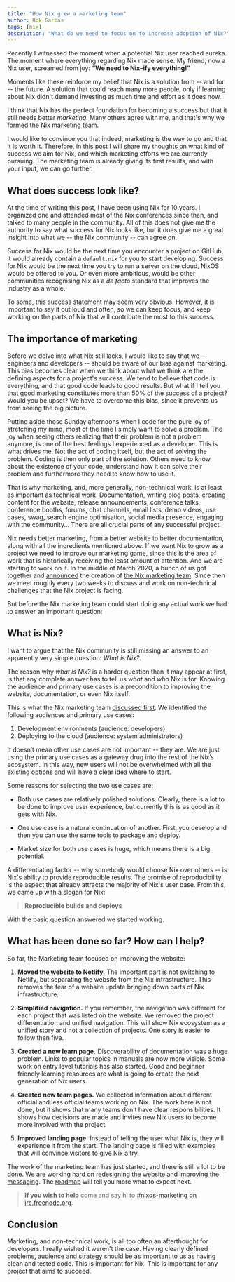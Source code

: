 ```yaml
---
title: "How Nix grew a marketing team"
author: Rok Garbas
tags: [nix]
description: "What do we need to focus on to increase adoption of Nix?"
---
```


Recently I witnessed the moment when a potential Nix user reached eureka.
The moment where everything regarding Nix made sense.
My friend, now a Nix user, screamed from joy: **“We need to Nix–ify everything!”**

Moments like these reinforce my belief that Nix is a solution from -- and for -- the future.
A solution that could reach many more people, only if learning about Nix didn't demand investing as much time and effort as it does now.

I think that Nix has the perfect foundation for becoming a success but that it still needs better _marketing_.
Many others agree with me, and that's why we formed the [Nix marketing team][marketing-team].

I would like to convince you that indeed, marketing is the way to go and that it is worth it.
Therefore, in this post I will share my thoughts on what kind of success we aim for Nix, and which marketing efforts we are currently pursuing.
The marketing team is already giving its first results, and with your input, we can go further.

## What does success look like?

At the time of writing this post, I have been using Nix for 10 years.
I organized one and attended most of the Nix conferences since then, and talked to many people in the community.
All of this does not give me the authority to say what success for Nix looks like, but it does give me a great insight into what we -- the Nix community -- can agree on.

Success for Nix would be the next time you encounter a project on GitHub, it would already contain a `default.nix` for you to start developing.
Success for Nix would be the next time you try to run a server on the cloud, NixOS would be offered to you.
Or even more ambitious, would be other communities recognising Nix as a _de facto_ standard that improves the industry as a whole.

To some, this success statement may seem very obvious.
However, it is important to say it out loud and often, so we can keep focus, and keep working on the parts of Nix that will contribute the most to this success.

## The importance of marketing

Before we delve into what Nix still lacks, I would like to say that we -- engineers and developers -- should be aware of our bias against marketing.
This bias becomes clear when we think about what we think are the defining aspects for a project's success.
We tend to believe that code is everything, and that good code leads to good results.
But what if I tell you that good marketing constitutes more than 50% of the success of a project?
Would you be upset?
We have to overcome this bias, since it prevents us from seeing the big picture.

Putting aside those Sunday afternoons when I code for the pure joy of stretching my mind, most of the time I simply want to solve a problem.
The joy when seeing others realizing that their problem is not a problem anymore, is one of the best feelings I experienced as a developer.
This is what drives me.
Not the act of coding itself, but the act of solving the problem.
Coding is then only part of the solution.
Others need to know about the existence of your code, understand how it can solve their problem and furthermore they need to know how to use it.

That is why marketing, and, more generally, non-technical work, is at least as important as technical work.
Documentation, writing blog posts, creating content for the website, release announcements, conference talks, conference booths, forums, chat channels, email lists, demo videos, use cases, swag, search engine optimisation, social media presence, engaging with the community...
There are all crucial parts of any successful project.

Nix needs better marketing, from a better website to better documentation, along with all the ingredients mentioned above.
If we want Nix to grow as a project we need to improve our marketing game, since this is the area of work that is historically receiving the least amount of attention.
And we are starting to work on it.
In the middle of March 2020, a bunch of us got together and [announced][marketing-team-announced] the creation of [the Nix marketing team][marketing-team].
Since then we meet roughly every two weeks to discuss and work on non-technical challenges that the Nix project is facing.

But before the Nix marketing team could start doing any actual work we had to answer an important question:

## What is Nix?

I want to argue that the Nix community is still missing an answer to an apparently very simple question: *What is Nix?*.

The reason why _what is Nix?_ is a harder question than it may appear at first, is that any complete answer has to tell us _what_ and _who_ Nix is for.
Knowing the audience and primary use cases is a precondition to improving the website, documentation, or even Nix itself.

This is what the Nix marketing team [discussed first][marketing-meetings]. We identified the following audiences and primary use cases:

1. Development environments (audience: developers)
2. Deploying to the cloud (audience: system administrators)

It doesn’t mean other use cases are not important -- they are.
We are just using the primary use cases as a gateway drug into the rest of the Nix’s ecosystem.
In this way, new users will not be overwhelmed with all the existing options and will have a clear idea where to start.

Some reasons for selecting the two use cases are:

- Both use cases are relatively polished solutions.
  Clearly, there is a lot to be done to improve user experience, but currently this is as good as it gets with Nix.

- One use case is a natural continuation of another.
  First, you develop and then you can use the same tools to package and deploy.

- Market size for both use cases is huge, which means there is a big potential.

A differentiating factor -- why somebody would choose Nix over others -- is Nix's ability to provide reproducible results.
The promise of reproducibility is the aspect that already attracts the majority of Nix's user base.
From this, we came up with a slogan for Nix:

> **Reproducible builds and deploys**

With the basic question answered we started working.

## What has been done so far? How can I help?

So far, the Marketing team focused on improving the website:

1. **Moved the website to Netlify.**
   The important part is not switching to Netlify, but separating the website from the Nix infrastructure.
   This removes the fear of a website update bringing down parts of Nix infrastructure.

2. **Simplified navigation.**
   If you remember, the navigation was different for each project that was listed on the website.
   We removed the project differentiation and unified navigation.
   This will show Nix ecosystem as a unified story and not a collection of projects.
   One story is easier to follow then five.

3. **Created a new learn page.**
   Discoverability of documentation was a huge problem.
   Links to popular topics in manuals are now more visible.
   Some work on entry level tutorials has also started.
   Good and beginner friendly learning resources are what is going to create the next generation of Nix users.

4. **Created new team pages.**
   We collected information about different official and less official teams working on Nix.
   The work here is not done, but it shows that many teams don’t have clear responsibilities.
   It shows how decisions are made and invites new Nix users to become more involved with the project.

5. **Improved landing page.**
   Instead of telling the user what Nix is, they will experience it from the start.
   The landing page is filled with examples that will convince visitors to give Nix a try.

The work of the marketing team has just started, and there is still a lot to be done.
We are working hard on [redesigning the website][redesign] and [improving the messaging][message].
The [roadmap][roadmap] will tell you more what to expect next.

> **If you wish to help** come and say hi to [#nixos-marketing on irc.freenode.org][irc].

## Conclusion

Marketing, and non-technical work, is all too often an afterthought for developers. I really wished it weren't the case.
Having clearly defined problems, audience and strategy should be as important to us as having clean and tested code.
This is important for Nix. This is important for any project that aims to succeed.

[marketing-team-announced]: https://discourse.nixos.org/t/marketing-team-can-we-present-nix-nixos-better/6249
[marketing-team]: https://nixos.org/teams/marketing.html
[redesign]: https://github.com/NixOS/nixos-homepage/issues/449
[message]: https://github.com/NixOS/nixos-homepage/issues/444
[ux-talk]: https://www.youtube.com/watch?v=PjAmr22FZts
[roadmap]: https://github.com/NixOS/nixos-homepage/milestone/1
[irc]: irc://irc.freenode.net/#nixos-marketing
[marketing-meetings]: https://www.youtube.com/watch?list=PLt4-_lkyRrOOO8CYo5XPx6UI05q8kwhj0
